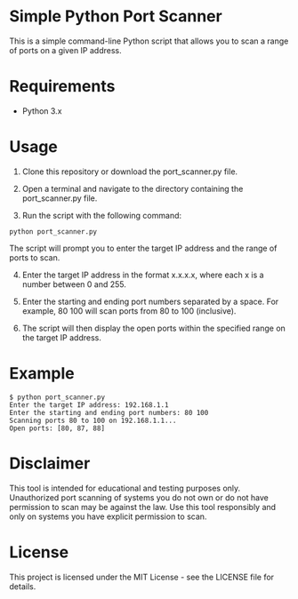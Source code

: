 # Simple Python Port Scanner

This is a simple command-line Python script that allows you to scan a range of ports on a given IP address.

# Requirements

- Python 3.x

# Usage

1. Clone this repository or download the port_scanner.py file.

2. Open a terminal and navigate to the directory containing the port_scanner.py file.

3. Run the script with the following command:

```
python port_scanner.py
```

The script will prompt you to enter the target IP address and the range of ports to scan.

4. Enter the target IP address in the format x.x.x.x, where each x is a number between 0 and 255.

5. Enter the starting and ending port numbers separated by a space. For example, 80 100 will scan ports from 80 to 100 (inclusive).

6. The script will then display the open ports within the specified range on the target IP address.

# Example

```
$ python port_scanner.py
Enter the target IP address: 192.168.1.1
Enter the starting and ending port numbers: 80 100
Scanning ports 80 to 100 on 192.168.1.1...
Open ports: [80, 87, 88]
```

# Disclaimer

This tool is intended for educational and testing purposes only. Unauthorized port scanning of systems you do not own or do not have permission to scan may be against the law. Use this tool responsibly and only on systems you have explicit permission to scan.

# License

This project is licensed under the MIT License - see the LICENSE file for details.
